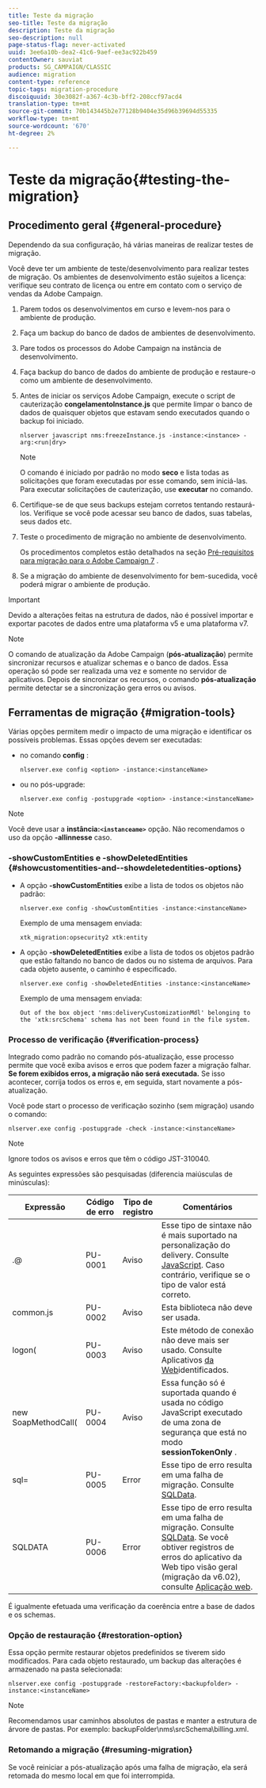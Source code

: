 ```yaml
---
title: Teste da migração
seo-title: Teste da migração
description: Teste da migração
seo-description: null
page-status-flag: never-activated
uuid: 3ee6a10b-dea2-41c6-9aef-ee3ac922b459
contentOwner: sauviat
products: SG_CAMPAIGN/CLASSIC
audience: migration
content-type: reference
topic-tags: migration-procedure
discoiquuid: 30e3082f-a367-4c3b-bff2-208ccf97acd4
translation-type: tm+mt
source-git-commit: 70b143445b2e77128b9404e35d96b39694d55335
workflow-type: tm+mt
source-wordcount: '670'
ht-degree: 2%

---
```



# Teste da migração{#testing-the-migration}

## Procedimento geral {#general-procedure}

Dependendo da sua configuração, há várias maneiras de realizar testes de migração.

Você deve ter um ambiente de teste/desenvolvimento para realizar testes de migração. Os ambientes de desenvolvimento estão sujeitos a licença: verifique seu contrato de licença ou entre em contato com o serviço de vendas da Adobe Campaign.

1. Parem todos os desenvolvimentos em curso e levem-nos para o ambiente de produção.
1. Faça um backup do banco de dados de ambientes de desenvolvimento.
1. Pare todos os processos do Adobe Campaign na instância de desenvolvimento.
1. Faça backup do banco de dados do ambiente de produção e restaure-o como um ambiente de desenvolvimento.
1. Antes de iniciar os serviços Adobe Campaign, execute o script de cauterização **congelamentoInstance.js** que permite limpar o banco de dados de quaisquer objetos que estavam sendo executados quando o backup foi iniciado.

   ```
   nlserver javascript nms:freezeInstance.js -instance:<instance> -arg:<run|dry>
   ```

   >[!NOTE]
   >
   >O comando é iniciado por padrão no modo **seco** e lista todas as solicitações que foram executadas por esse comando, sem iniciá-las. Para executar solicitações de cauterização, use **executar** no comando.

1. Certifique-se de que seus backups estejam corretos tentando restaurá-los. Verifique se você pode acessar seu banco de dados, suas tabelas, seus dados etc.
1. Teste o procedimento de migração no ambiente de desenvolvimento.

   Os procedimentos completos estão detalhados na seção [Pré-requisitos para migração para o Adobe Campaign 7](../../migration/using/prerequisites-for-migration-to-adobe-campaign-7.md) .

1. Se a migração do ambiente de desenvolvimento for bem-sucedida, você poderá migrar o ambiente de produção.

>[!IMPORTANT]
>
>Devido a alterações feitas na estrutura de dados, não é possível importar e exportar pacotes de dados entre uma plataforma v5 e uma plataforma v7.

>[!NOTE]
>
>O comando de atualização da Adobe Campaign (**pós-atualização**) permite sincronizar recursos e atualizar schemas e o banco de dados. Essa operação só pode ser realizada uma vez e somente no servidor de aplicativos. Depois de sincronizar os recursos, o comando **pós-atualização** permite detectar se a sincronização gera erros ou avisos.

## Ferramentas de migração {#migration-tools}

Várias opções permitem medir o impacto de uma migração e identificar os possíveis problemas. Essas opções devem ser executadas:

* no comando **config** :

   ```
   nlserver.exe config <option> -instance:<instanceName>
   ```

* ou no pós-upgrade:

   ```
   nlserver.exe config -postupgrade <option> -instance:<instanceName>
   ```

>[!NOTE]
>
>Você deve usar a **instância:`<instanceame>`** opção. Não recomendamos o uso da opção **-allinnesse** caso.

### -showCustomEntities e -showDeletedEntities {#showcustomentities-and--showdeletedentities-options}

* A opção **-showCustomEntities** exibe a lista de todos os objetos não padrão:

   ```
   nlserver.exe config -showCustomEntities -instance:<instanceName>
   ```

   Exemplo de uma mensagem enviada:

   ```
   xtk_migration:opsecurity2 xtk:entity
   ```

* A opção **-showDeletedEntities** exibe a lista de todos os objetos padrão que estão faltando no banco de dados ou no sistema de arquivos. Para cada objeto ausente, o caminho é especificado.

   ```
   nlserver.exe config -showDeletedEntities -instance:<instanceName>
   ```

   Exemplo de uma mensagem enviada:

   ```
   Out of the box object 'nms:deliveryCustomizationMdl' belonging to the 'xtk:srcSchema' schema has not been found in the file system.
   ```

### Processo de verificação {#verification-process}

Integrado como padrão no comando pós-atualização, esse processo permite que você exiba avisos e erros que podem fazer a migração falhar. **Se forem exibidos erros, a migração não será executada.** Se isso acontecer, corrija todos os erros e, em seguida, start novamente a pós-atualização.

Você pode start o processo de verificação sozinho (sem migração) usando o comando:

```
nlserver.exe config -postupgrade -check -instance:<instanceName>
```

>[!NOTE]
>
>Ignore todos os avisos e erros que têm o código JST-310040.

As seguintes expressões são pesquisadas (diferencia maiúsculas de minúsculas):

<table> 
 <thead> 
  <tr> 
   <th> Expressão<br /> </th> 
   <th> Código de erro<br /> </th> 
   <th> Tipo de registro<br /> </th> 
   <th> Comentários<br /> </th> 
  </tr> 
 </thead> 
 <tbody> 
  <tr> 
   <td> .@<br /> </td> 
   <td> PU-0001<br /> </td> 
   <td> Aviso<br /> </td> 
   <td> Esse tipo de sintaxe não é mais suportado na personalização do delivery. Consulte <a href="../../migration/using/general-configurations.md#javascript" target="_blank">JavaScript</a>. Caso contrário, verifique se o tipo de valor está correto.<br /> </td> 
  </tr> 
  <tr> 
   <td> common.js<br /> </td> 
   <td> PU-0002<br /> </td> 
   <td> Aviso<br /> </td> 
   <td> Esta biblioteca não deve ser usada.<br /> </td> 
  </tr> 
  <tr> 
   <td> logon(<br /> </td> 
   <td> PU-0003<br /> </td> 
   <td> Aviso<br /> </td> 
   <td> Este método de conexão não deve mais ser usado. Consulte Aplicativos <a href="../../migration/using/general-configurations.md#identified-web-applications" target="_blank">da Web</a>identificados.<br /> </td> 
  </tr> 
  <tr> 
   <td> new SoapMethodCall(<br /> </td> 
   <td> PU-0004<br /> </td> 
   <td> Aviso<br /> </td> 
   <td> Essa função só é suportada quando é usada no código JavaScript executado de uma zona de segurança que está no modo <strong>sessionTokenOnly</strong> .<br /> </td> 
  </tr> 
  <tr> 
   <td> sql=<br /> </td> 
   <td> PU-0005<br /> </td> 
   <td> Error<br /> </td> 
   <td> Esse tipo de erro resulta em uma falha de migração. Consulte <a href="../../migration/using/general-configurations.md#sqldata" target="_blank">SQLData</a>.<br /> </td> 
  </tr> 
  <tr> 
   <td> SQLDATA<br /> </td> 
   <td> PU-0006<br /> </td> 
   <td> Error<br /> </td> 
   <td> Esse tipo de erro resulta em uma falha de migração. Consulte <a href="../../migration/using/general-configurations.md#sqldata" target="_blank">SQLData</a>. Se você obtiver registros de erros do aplicativo da Web tipo visão geral (migração da v6.02), consulte <a href="../../migration/using/specific-configurations-in-v6-02.md#web-applications" target="_blank">Aplicação web</a>.<br /> </td> 
  </tr> 
 </tbody> 
</table>

É igualmente efetuada uma verificação da coerência entre a base de dados e os schemas.

### Opção de restauração {#restoration-option}

Essa opção permite restaurar objetos predefinidos se tiverem sido modificados. Para cada objeto restaurado, um backup das alterações é armazenado na pasta selecionada:

```
nlserver.exe config -postupgrade -restoreFactory:<backupfolder> -instance:<instanceName>
```

>[!NOTE]
>
>Recomendamos usar caminhos absolutos de pastas e manter a estrutura de árvore de pastas. Por exemplo: backupFolder\nms\srcSchema\billing.xml.

### Retomando a migração {#resuming-migration}

Se você reiniciar a pós-atualização após uma falha de migração, ela será retomada do mesmo local em que foi interrompida.
